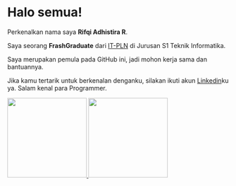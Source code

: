 # Halo semua! 

Perkenalkan nama saya **Rifqi Adhistira R**.

Saya seorang **FrashGraduate** dari [IT-PLN](https://itpln.ac.id/) di Jurusan S1 Teknik Informatika.

Saya merupakan pemula pada GitHub ini, jadi mohon kerja sama dan bantuannya.

Jika kamu tertarik untuk berkenalan denganku, silakan ikuti akun [Linkedin](https://www.linkedin.com/in/rifqi-adhistira/)ku ya.
Salam kenal para Programmer.

<p align="left">
<a href="https://github.com/RifqiAdhisR">
  <img height="180em" src="https://github-readme-stats-eight-theta.vercel.app/api?username=RifqiAdhisR&show_icons=true&theme=algolia&include_all_commits=true&count_private=true"/>
  <img height="180em" src="https://github-readme-stats-eight-theta.vercel.app/api/top-langs/?username=RifqiAdhisR&layout=compact&langs_count=8&theme=algolia"/>
</a>
</p>
